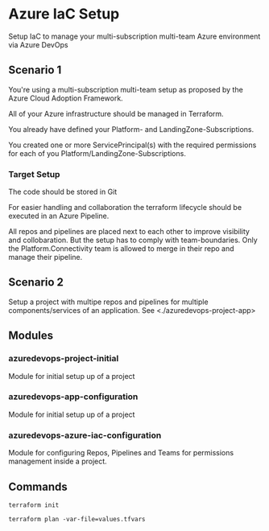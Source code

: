# Azure IaC Setup

Setup IaC to manage your multi-subscription multi-team Azure environment via Azure DevOps

## Scenario 1

You're using a multi-subscription multi-team setup as proposed by the Azure Cloud Adoption Framework.

All of your Azure infrastructure should be managed in Terraform.

You already have defined your Platform- and LandingZone-Subscriptions.

You created one or more ServicePrincipal(s) with the required permissions for each of you Platform/LandingZone-Subscriptions.

### Target Setup

The code should be stored in Git

For easier handling and collaboration the terraform lifecycle should be executed in an Azure Pipeline.

All repos and pipelines are placed next to each other to improve visibility and collobaration. But the setup has to comply with team-boundaries. Only the Platform.Connectivity team is allowed to merge in their repo and manage their pipeline.

## Scenario 2

Setup a project with multipe repos and pipelines for multiple components/services of an application.
See <./azuredevops-project-app>

## Modules

### azuredevops-project-initial

Module for initial setup up of a project

### azuredevops-app-configuration

Module for initial setup up of a project

### azuredevops-azure-iac-configuration

Module for configuring Repos, Pipelines and Teams for permissions management inside a project.


## Commands

    terraform init

    terraform plan -var-file=values.tfvars